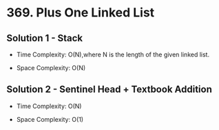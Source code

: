 # 369. Plus One Linked List

## Solution 1 - Stack

- Time Complexity: O(N),where N is the length of the given linked list.

- Space Complexity: O(N)

## Solution 2 - Sentinel Head + Textbook Addition

- Time Complexity: O(N)

- Space Complexity: O(1)
